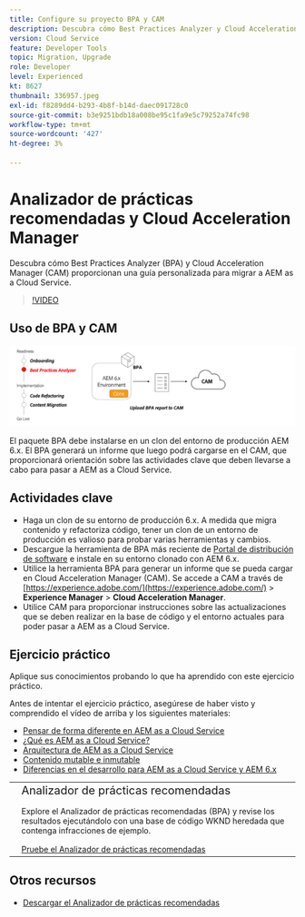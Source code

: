 ```yaml
---
title: Configure su proyecto BPA y CAM
description: Descubra cómo Best Practices Analyzer y Cloud Acceleration Manager proporcionan una guía personalizada para migrar a AEM as a Cloud Service.
version: Cloud Service
feature: Developer Tools
topic: Migration, Upgrade
role: Developer
level: Experienced
kt: 8627
thumbnail: 336957.jpeg
exl-id: f8289dd4-b293-4b8f-b14d-daec091728c0
source-git-commit: b3e9251bdb18a008be95c1fa9e5c79252a74fc98
workflow-type: tm+mt
source-wordcount: '427'
ht-degree: 3%

---
```


# Analizador de prácticas recomendadas y Cloud Acceleration Manager

Descubra cómo Best Practices Analyzer (BPA) y Cloud Acceleration Manager (CAM) proporcionan una guía personalizada para migrar a AEM as a Cloud Service. 

>[!VIDEO](https://video.tv.adobe.com/v/336957?quality=12&learn=on)

## Uso de BPA y CAM

![Diagrama de alto nivel de BPA y CAM](assets/bpa-cam-diagram.png)

El paquete BPA debe instalarse en un clon del entorno de producción AEM 6.x. El BPA generará un informe que luego podrá cargarse en el CAM, que proporcionará orientación sobre las actividades clave que deben llevarse a cabo para pasar a AEM as a Cloud Service.

## Actividades clave

+ Haga un clon de su entorno de producción 6.x. A medida que migra contenido y refactoriza código, tener un clon de un entorno de producción es valioso para probar varias herramientas y cambios.
+ Descargue la herramienta de BPA más reciente de [Portal de distribución de software](https://experience.adobe.com/#/downloads/content/software-distribution/es-es/aemcloud.html) e instale en su entorno clonado con AEM 6.x.
+ Utilice la herramienta BPA para generar un informe que se pueda cargar en Cloud Acceleration Manager (CAM). Se accede a CAM a través de [https://experience.adobe.com/](https://experience.adobe.com/) > **Experience Manager** > **Cloud Acceleration Manager**.
+ Utilice CAM para proporcionar instrucciones sobre las actualizaciones que se deben realizar en la base de código y el entorno actuales para poder pasar a AEM as a Cloud Service.

## Ejercicio práctico

Aplique sus conocimientos probando lo que ha aprendido con este ejercicio práctico.

Antes de intentar el ejercicio práctico, asegúrese de haber visto y comprendido el vídeo de arriba y los siguientes materiales:

+ [Pensar de forma diferente en AEM as a Cloud Service](./introduction.md)
+ [¿Qué es AEM as a Cloud Service?](https://experienceleague.adobe.com/docs/experience-manager-learn/cloud-service/introduction/what-is-aem-as-a-cloud-service.html?lang=en)
+ [Arquitectura de AEM as a Cloud Service](https://experienceleague.adobe.com/docs/experience-manager-learn/cloud-service/introduction/architecture.html?lang=en)
+ [Contenido mutable e inmutable](https://experienceleague.adobe.com/docs/experience-manager-learn/cloud-service/developing/basics/mutable-immutable.html?lang=en)
+ [Diferencias en el desarrollo para AEM as a Cloud Service y AEM 6.x](https://experienceleague.adobe.com/docs/experience-manager-cloud-service/implementing/developing/development-guidelines.html#developing)

<table style="border-width:0">
    <tr>
        <td style="width:150px">
            <a  rel="noreferrer"
                target="_blank"
                href="https://github.com/adobe/aem-cloud-engineering-video-series-exercises/tree/session1-differently#bootcamp---session-1-introduction-and-thinking-differently"><img alt="Repositorio de GitHub de ejercicios prácticos" src="./assets/github.png"/>
            </a>        
        </td>
        <td style="width:100%;margin-bottom:1rem;">
            <div style="font-size:1.25rem;font-weight:400;">Analizador de prácticas recomendadas</div>
            <p style="margin:1rem 0">
                Explore el Analizador de prácticas recomendadas (BPA) y revise los resultados ejecutándolo con una base de código WKND heredada que contenga infracciones de ejemplo.
            </p>
            <a  rel="noreferrer"
                target="_blank"
                href="https://github.com/adobe/aem-cloud-engineering-video-series-exercises/tree/session1-differently#bootcamp---session-1-introduction-and-thinking-differently" class="spectrum-Button spectrum-Button--primary spectrum-Button--sizeM">
                <span class="spectrum-Button-label has-no-wrap has-text-weight-bold">Pruebe el Analizador de prácticas recomendadas</span>
            </a>
        </td>
    </tr>
</table>


## Otros recursos

+ [Descargar el Analizador de prácticas recomendadas](https://experience.adobe.com/#/downloads/content/software-distribution/en/aemcloud.html?fulltext=Best*+Practices*+Analyzer*&amp;orderby=%40jcr%3Acontent%2Fjcr%3AlastModified&amp;orderby.sort=desc&amp;layout=list&amp;p.offset=0&amp;p.limit=1)